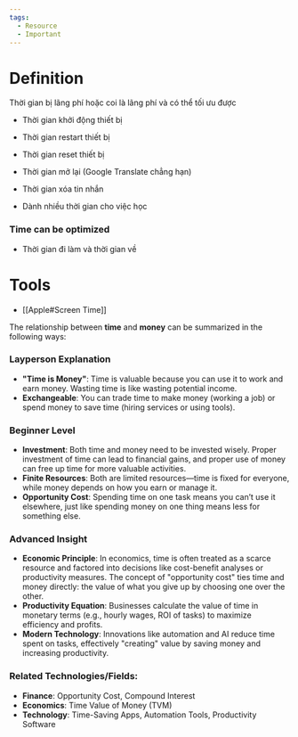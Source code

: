 ```yaml
---
tags:
  - Resource
  - Important
---
```

# Definition

Thời gian bị lãng phí hoặc coi là lãng phí và có thể tối ưu được

- Thời gian khởi động thiết bị
- Thời gian restart thiết bị
- Thời gian reset thiết bị
- Thời gian mở lại (Google Translate chẳng hạn)
- Thời gian xóa tin nhắn

- Dành nhiều thời gian cho việc học

### Time can be optimized

- Thời gian đi làm và thời gian về

# Tools

- [[Apple#Screen Time]]

The relationship between **time** and **money** can be summarized in the following ways:

### Layperson Explanation
- **"Time is Money"**: Time is valuable because you can use it to work and earn money. Wasting time is like wasting potential income.
- **Exchangeable**: You can trade time to make money (working a job) or spend money to save time (hiring services or using tools).

### Beginner Level
- **Investment**: Both time and money need to be invested wisely. Proper investment of time can lead to financial gains, and proper use of money can free up time for more valuable activities.
- **Finite Resources**: Both are limited resources—time is fixed for everyone, while money depends on how you earn or manage it.
- **Opportunity Cost**: Spending time on one task means you can’t use it elsewhere, just like spending money on one thing means less for something else.

### Advanced Insight
- **Economic Principle**: In economics, time is often treated as a scarce resource and factored into decisions like cost-benefit analyses or productivity measures. The concept of "opportunity cost" ties time and money directly: the value of what you give up by choosing one over the other.
- **Productivity Equation**: Businesses calculate the value of time in monetary terms (e.g., hourly wages, ROI of tasks) to maximize efficiency and profits.
- **Modern Technology**: Innovations like automation and AI reduce time spent on tasks, effectively "creating" value by saving money and increasing productivity.

### Related Technologies/Fields:
- **Finance**: Opportunity Cost, Compound Interest
- **Economics**: Time Value of Money (TVM)
- **Technology**: Time-Saving Apps, Automation Tools, Productivity Software